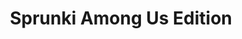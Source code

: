 ---
slug: sprunki-among-us-edition
title: Sprunki Among Us Edition
description: "Sprunki Among Us Edition is an exciting online game. Play for free directly in your browser!"
icon: /images/popular_mods/Sprunki Among Us Edition.png
url: https://wowtbc.net/sprunkin/sprunki-amongus-edition/index.html
previewImage: /images/popular_mods/Sprunki Among Us Edition.png
type: popular mods

# SEO配置
seo:
  title: "Sprunki Among Us Edition - Play Free Online Game | Fun Browser Games"
  description: "Sprunki Among Us Edition - Play this fun online game for free in your browser. No download required!"
  ogImage: "/images/popular_mods/Sprunki Among Us Edition.png"
  keywords: "sprunki-among-us-edition, online game, browser game, free game, popular mods game, play online"

videoUrls:
  - https://www.youtube.com/embed/example1
  - https://www.youtube.com/embed/example2

whyPlay:
  title: "Why Play Sprunki Among Us Edition?"
  items:
    - "Immersive Gameplay: Sprunki Among Us Edition offers an engaging and immersive gaming experience that will keep you entertained for hours"
    - "Challenging Levels: Test your skills with increasingly difficult challenges and obstacles"
    - "Beautiful Graphics: Enjoy stunning visuals and smooth animations that bring the game world to life"
    - "Regular Updates: New content and features are added regularly to keep the game fresh and exciting"
    - "Free to Play: Experience all the fun without spending a penny"
    - "Community Features: Connect with other players, share strategies, and compete for high scores"
    - "Cross-Platform: Play on any device with a web browser, no downloads required"

features:
  title: "Key Features of Sprunki Among Us Edition"
  image: "/images/popular_mods/Sprunki Among Us Edition.png"
  items:
    - "Intuitive Controls: Easy to learn controls make Sprunki Among Us Edition accessible for players of all skill levels"
    - "Multiple Game Modes: Enjoy various gameplay options that provide different challenges and experiences"
    - "Character Customization: Personalize your gaming experience with unique characters and items"
    - "Achievement System: Complete special tasks to earn rewards and recognition"
    - "Leaderboards: Compete with players worldwide and see who can achieve the highest scores"

characteristics:
  title: "Game Characteristics"
  image: "/images/popular_mods/Sprunki Among Us Edition.png"
  items:
    - "Genre: Popular mods game with elements of strategy and skill"
    - "Difficulty: Suitable for both casual gamers and those seeking a challenge"
    - "Play Time: Quick sessions or extended gameplay, depending on your preference"
    - "Art Style: Vibrant and engaging visuals that enhance the gaming experience"
    - "Sound Design: Immersive audio that complements the gameplay perfectly"

info: "Sprunki Among Us Edition is an exciting online game that offers players a unique and engaging gaming experience. With its intuitive controls, stunning visuals, and challenging gameplay, Sprunki Among Us Edition provides hours of entertainment for players of all ages and skill levels. Whether you're looking for a quick gaming session during a break or an extended play session, Sprunki Among Us Edition delivers an immersive experience that will keep you coming back for more. The game features multiple levels of increasing difficulty, ensuring that players are constantly challenged as they progress. With regular updates adding new content and features, Sprunki Among Us Edition remains fresh and exciting, providing endless entertainment options for its growing community of players."

howToPlayIntro: "Welcome to Sprunki Among Us Edition! This guide will walk you through the basics and help you master the game. Whether you're a beginner or looking to improve your skills, these tips and instructions will enhance your gaming experience."

howToPlaySteps:
  - title: "Getting Started"
    description: "Begin your Sprunki Among Us Edition adventure by familiarizing yourself with the controls. Use your keyboard or mouse to navigate through the game interface. The tutorial will guide you through the basic mechanics and help you understand the objectives."
  - title: "Understanding the Objectives"
    description: "In Sprunki Among Us Edition, your main goal is to progress through levels by completing specific objectives. Each level presents unique challenges that require different strategies and approaches."
  - title: "Mastering the Controls"
    description: "Practice using the controls to improve your precision and reaction time. Sprunki Among Us Edition requires quick reflexes and strategic thinking to overcome obstacles and defeat opponents."
  - title: "Utilizing Power-ups"
    description: "Collect power-ups throughout the game to enhance your abilities and overcome difficult challenges. Each power-up offers unique advantages that can be crucial for success."
  - title: "Developing Strategies"
    description: "As you progress in Sprunki Among Us Edition, develop effective strategies for different scenarios. Analyze patterns, anticipate challenges, and adapt your approach to maximize your performance."

faq:
  title: "Frequently Asked Questions about Sprunki Among Us Edition"
  items:
    - question: "Is Sprunki Among Us Edition free to play?"
      answer: "Yes, Sprunki Among Us Edition is completely free to play directly in your web browser. No downloads or purchases are required to enjoy the full game experience."
    - question: "Can I play Sprunki Among Us Edition on mobile devices?"
      answer: "Yes, Sprunki Among Us Edition is optimized for both desktop and mobile play. You can enjoy the game on any device with a web browser and internet connection."
    - question: "Are there any in-game purchases?"
      answer: "While Sprunki Among Us Edition is free to play, there may be optional in-game purchases available for cosmetic items or additional features that don't affect core gameplay."
    - question: "How often is Sprunki Among Us Edition updated?"
      answer: "The developers regularly update Sprunki Among Us Edition with new content, features, and improvements based on player feedback and game performance."
    - question: "Can I play Sprunki Among Us Edition offline?"
      answer: "Currently, Sprunki Among Us Edition requires an internet connection to play as it's a browser-based online game."
    - question: "Is Sprunki Among Us Edition suitable for children?"
      answer: "Yes, Sprunki Among Us Edition is designed to be family-friendly and suitable for players of all ages."
    - question: "How do I report bugs or issues?"
      answer: "If you encounter any problems while playing Sprunki Among Us Edition, you can report them through the game's support page or contact the developers directly through their website."
    - question: "Still Have Questions?"
      answer: "If you have additional questions about Sprunki Among Us Edition that aren't covered in this FAQ, please visit our support center or contact our customer service team for assistance."
---